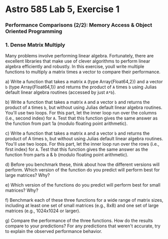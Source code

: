 # Astro 585 Lab 5, Exercise 1

### Performance Comparisons (2/2):  Memory Access & Object Oriented Programming

### 1.  Dense Matrix Multiply
Many problems involve performing linear algebra.  Fortunately, there are excellent libraries that make use of clever algorithms to perform linear algebra efficiently and robustly.  In this exercise, youll write multiple functions to multiply a matrix times a vector to compare their performance.  

a)  Write a function that takes a matrix `A` (type Array{Float64,2}) and a vector `b` (type Array{Float64,1}) and returns the product of `A` times `b` using Julias default linear algebra routines (accessed by just `A*b`). 

b) Write a function that takes a matrix `A` and a vector `b` and returns the product of `A` times `b`, but without using Julias default linear algebra routines.  You'll use two loops.  For this part, let the inner loop run over the columns (i.e., second index) for `A`.  Test that this function gives the same answer as the function from part 1a (modulo floating point arithmetic).

c) Write a function that takes a matrix `A` and a vector `b` and returns the product of A times `b`, but without using Julias default linear algebra routines.  You'll use two loops.  For this part, let the inner loop run over the rows (i.e., first index) for `A`.  Test that this function gives the same answer as the function from parts a & b (modulo floating point arithmetic).

d) Before you benchmark these, think about how the different versions will perform.  Which version of the function do you predict will perform best for large matrices?  Why?  

e) Which version of the functions do you predict will perform best for small matrices?  Why?

f)  Benchmark each of these three functions for a wide range of matrix sizes, including at least one set of small matrices (e.g., 8x8) and one set of large matrices (e.g., 1024x1024 or larger).   

g) Compare the performance of the three functions.  How do the results compare to your predictions?  For any predictions that weren't accurate, try to explain the observed performance behavior.  


